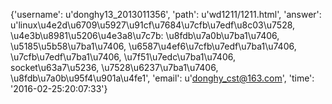 {'username': u'donghy13_2013011356', 'path': u'wd1211/1211.html', 'answer': u'linux\u4e2d\u6709\u5927\u91cf\u7684\u7cfb\u7edf\u8c03\u7528, \u4e3b\u8981\u5206\u4e3a8\u7c7b: \u8fdb\u7a0b\u7ba1\u7406, \u5185\u5b58\u7ba1\u7406, \u6587\u4ef6\u7cfb\u7edf\u7ba1\u7406, \u7cfb\u7edf\u7ba1\u7406, \u7f51\u7edc\u7ba1\u7406, socket\u63a7\u5236, \u7528\u6237\u7ba1\u7406, \u8fdb\u7a0b\u95f4\u901a\u4fe1', 'email': u'donghy_cst@163.com', 'time': '2016-02-25:20:07:33'}